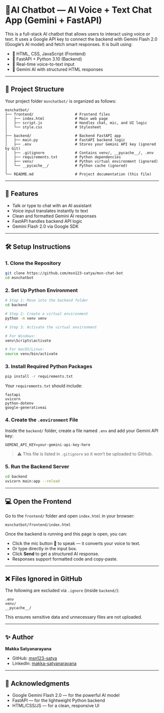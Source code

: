 # 🧠AI Chatbot — AI Voice + Text Chat App (Gemini + FastAPI)

This is a full-stack AI chatbot that allows users to interact using voice or text. It uses a Google API key to connect the backend with Gemini Flash 2.0 (Google’s AI model) and fetch smart responses. It is built using:

- 💬 HTML, CSS, JavaScript (Frontend)
- 🐍 FastAPI + Python 3.10 (Backend)
- 🎤 Real-time voice-to-text input
- 🤖 Gemini AI with structured HTML responses

---

## 📁 Project Structure

Your project folder `msnchatbot/` is organized as follows:

```
msnchatbot/
├── frontend/                   # Frontend files
│   ├── index.html              # Main web page
│   ├── script.js               # Handles chat, mic, and UI logic
│   └── style.css               # Stylesheet
│
├── backend/                    # Backend FastAPI app
│   ├── main.py                 # FastAPI backend logic
│   ├── .env                    # Stores your Gemini API key (ignored by Git)
│   ├── .gitignore              # Contains venv/, __pycache__/, .env
│   ├── requirements.txt        # Python dependencies
│   ├── venv/                   # Python virtual environment (ignored)
│   └── __pycache__/            # Python cache (ignored)
│
└── README.md                   # Project documentation (this file)
```

---

## 🚀 Features

- Talk or type to chat with an AI assistant
- Voice input translates instantly to text
- Clean and formatted Gemini AI responses
- FastAPI handles backend API logic
- Gemini Flash 2.0 via Google SDK

---

## 🛠️ Setup Instructions

### 1. Clone the Repository

```bash
git clone https://github.com/msn123-satya/msn-chat-bot
cd msnchatbot
```

### 2. Set Up Python Environment

```bash
# Step 1: Move into the backend folder
cd backend

# Step 2: Create a virtual environment
python -m venv venv

# Step 3: Activate the virtual environment

# For Windows:
venv\Scripts\activate

# For macOS/Linux:
source venv/bin/activate

```

### 3. Install Required Python Packages

```bash
pip install -r requirements.txt
```

Your `requirements.txt` should include:

```
fastapi
uvicorn
python-dotenv
google-generativeai
```

### 4. Create the `.environment` File

Inside the `backend/` folder, create a file named `.env` and add your Gemini API key:

```
GEMINI_API_KEY=your-gemini-api-key-here
```

> ⚠️ This file is listed in `.gitignore` so it won’t be uploaded to GitHub.

### 5. Run the Backend Server

```bash
cd backend
uvicorn main:app --reload
```

---

## 💻 Open the Frontend

Go to the `frontend/` folder and open `index.html` in your browser:

```
msnchatbot/frontend/index.html
```

Once the backend is running and this page is open, you can:

- Click the mic button 🎤 to speak — it converts your voice to text.
- Or type directly in the input box.
- Click **Send** to get a structured AI response.
- Responses support formatted code and copy-paste.

---

## ❌ Files Ignored in GitHub

The following are excluded via `.ignore` (inside `backend/`):

```
.env
venv/
__pycache__/
```

This ensures sensitive data and unnecessary files are not uploaded.

---



## ✨ Author

**Makka Satyanarayana**

- GitHub: [msn123-satya](https://github.com/msn123-satya)
- LinkedIn: [makka-satyanarayana](https://www.linkedin.com/in/makka-satyanarayana-0607a7303)

---

## 🙏 Acknowledgments

- Google Gemini Flash 2.0 — for the powerful AI model
- FastAPI — for the lightweight Python backend
- HTML/CSS/JS — for a clean, responsive UI
